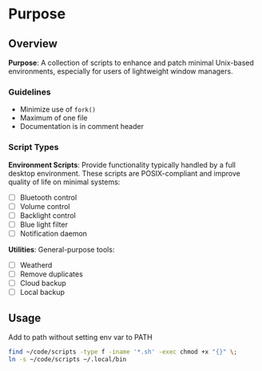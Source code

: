 # Purpose

## Overview

**Purpose**: A collection of scripts to enhance and patch minimal Unix-based environments, especially for users of lightweight window managers.

### Guidelines

- Minimize use of `fork()`
- Maximum of one file
- Documentation is in comment header

### Script Types

**Environment Scripts**: Provide functionality typically handled by a full desktop environment. These scripts are POSIX-compliant and improve quality of life on minimal systems:
- [ ] Bluetooth control
- [ ] Volume control
- [ ] Backlight control
- [ ] Blue light filter
- [ ] Notification daemon

**Utilities**: General-purpose tools:
- [ ] Weatherd
- [ ] Remove duplicates
- [ ] Cloud backup
- [ ] Local backup

## Usage

Add to path without setting env var to PATH
```sh
find ~/code/scripts -type f -iname '*.sh' -exec chmod +x "{}" \;
ln -s ~/code/scripts ~/.local/bin
```
